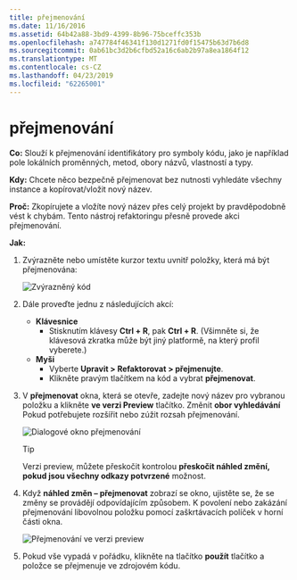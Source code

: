 ```yaml
---
title: přejmenování
ms.date: 11/16/2016
ms.assetid: 64b42a88-3bd9-4399-8b96-75bceffc353b
ms.openlocfilehash: a747784f46341f130d1271fd0f15475b63d7b6d8
ms.sourcegitcommit: 0ab61bc3d2b6cfbd52a16c6ab2b97a8ea1864f12
ms.translationtype: MT
ms.contentlocale: cs-CZ
ms.lasthandoff: 04/23/2019
ms.locfileid: "62265001"
---
```

# <a name="rename"></a>přejmenování

**Co:** Slouží k přejmenování identifikátory pro symboly kódu, jako je například pole lokálních proměnných, metod, obory názvů, vlastností a typy.

**Kdy:** Chcete něco bezpečně přejmenovat bez nutnosti vyhledáte všechny instance a kopírovat/vložit nový název.

**Proč:** Zkopírujete a vložíte nový název přes celý projekt by pravděpodobně vést k chybám.  Tento nástroj refaktoringu přesně provede akci přejmenování.

**Jak:**

1. Zvýrazněte nebo umístěte kurzor textu uvnitř položky, která má být přejmenována:

   ![Zvýrazněný kód](images/rename_highlight.png)

1. Dále proveďte jednu z následujících akcí:
   * **Klávesnice**
     * Stisknutím klávesy **Ctrl + R**, pak **Ctrl + R**.  (Všimněte si, že klávesová zkratka může být jiný platformě, na který profil vyberete.)
   * **Myši**
     * Vyberte **Upravit > Refaktorovat > přejmenujte**.
     * Klikněte pravým tlačítkem na kód a vybrat **přejmenovat**.

1. V **přejmenovat** okna, která se otevře, zadejte nový název pro vybranou položku a klikněte **ve verzi Preview** tlačítko.  Změnit **obor vyhledávání** Pokud potřebujete rozšířit nebo zúžit rozsah přejmenování.

   ![Dialogové okno přejmenování](images/rename_dialog.png)

   > [!TIP]
   > Verzi preview, můžete přeskočit kontrolou **přeskočit náhled změní, pokud jsou všechny odkazy potvrzené** možnost.

1. Když **náhled změn – přejmenovat** zobrazí se okno, ujistěte se, že se změny se provádějí odpovídajícím způsobem.  K povolení nebo zakázání přejmenování libovolnou položku pomocí zaškrtávacích políček v horní části okna.

   ![Přejmenování ve verzi preview](images/rename_preview.png)

1. Pokud vše vypadá v pořádku, klikněte na tlačítko **použít** tlačítko a položce se přejmenuje ve zdrojovém kódu.
